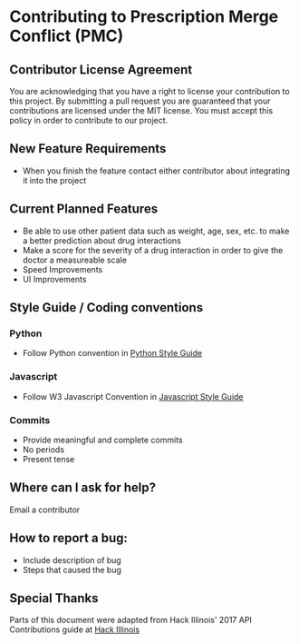 # Contributing to Prescription Merge Conflict (PMC)

## Contributor License Agreement
You are acknowledging that you have a right to license your contribution to this project. By submitting a pull request you are guaranteed that your contributions are licensed under the MIT license. You must accept this policy in order to contribute to our project. 
    
## New Feature Requirements
* When you finish the feature contact either contributor about integrating it into the project

## Current Planned Features
* Be able to use other patient data such as weight, age, sex, etc. to make a better prediction about drug interactions
* Make a score for the severity of a drug interaction in order to give the doctor a measureable scale
* Speed Improvements
* UI Improvements

## Style Guide / Coding conventions 

### Python 
* Follow Python convention in <a href="https://google.github.io/styleguide/pyguide.html">Python Style Guide</a>

### Javascript
* Follow W3 Javascript Convention in <a href="https://www.w3schools.com/js/js_conventions.asp">Javascript Style Guide</a>

### Commits
* Provide meaningful and complete commits 
* No periods
* Present tense

## Where can I ask for help?
Email a contributor

## How to report a bug: 
* Include description of bug
* Steps that caused the bug

## Special Thanks
Parts of this document were adapted from Hack Illinois' 2017 API Contributions guide at <a href="https://github.com/HackIllinois">Hack Illinois</a>
